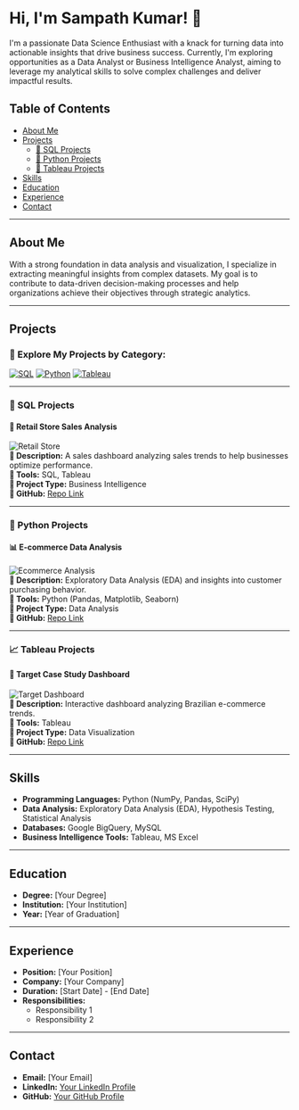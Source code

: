 # Hi, I'm Sampath Kumar! 👋

I'm a passionate Data Science Enthusiast with a knack for turning data into actionable insights that drive business success. Currently, I'm exploring opportunities as a Data Analyst or Business Intelligence Analyst, aiming to leverage my analytical skills to solve complex challenges and deliver impactful results.

## Table of Contents

- [About Me](#about-me)
- [Projects](#projects)
  - [🔹 SQL Projects](#sql-projects)
  - [🔹 Python Projects](#python-projects)
  - [🔹 Tableau Projects](#tableau-projects)
- [Skills](#skills)
- [Education](#education)
- [Experience](#experience)
- [Contact](#contact)

---

## About Me

With a strong foundation in data analysis and visualization, I specialize in extracting meaningful insights from complex datasets. My goal is to contribute to data-driven decision-making processes and help organizations achieve their objectives through strategic analytics.

---

## Projects

### 🔹 Explore My Projects by Category:

[![SQL](https://img.shields.io/badge/SQL-Click%20Here-blue?style=for-the-badge)](#sql-projects)
[![Python](https://img.shields.io/badge/Python-Click%20Here-yellow?style=for-the-badge)](#python-projects)
[![Tableau](https://img.shields.io/badge/Tableau-Click%20Here-orange?style=for-the-badge)](#tableau-projects)

---

### 📌 SQL Projects  

#### 🛒 **Retail Store Sales Analysis**  
![Retail Store](https://via.placeholder.com/600x300)  
**🔹 Description:** A sales dashboard analyzing sales trends to help businesses optimize performance.  
**🔹 Tools:** SQL, Tableau  
**🔹 Project Type:** Business Intelligence  
**🔹 GitHub:** [Repo Link](https://github.com/yourusername/retail-store-sales)  

---

### 🐍 Python Projects  

#### 📊 **E-commerce Data Analysis**  
![Ecommerce Analysis](https://via.placeholder.com/600x300)  
**🔹 Description:** Exploratory Data Analysis (EDA) and insights into customer purchasing behavior.  
**🔹 Tools:** Python (Pandas, Matplotlib, Seaborn)  
**🔹 Project Type:** Data Analysis  
**🔹 GitHub:** [Repo Link](https://github.com/yourusername/ecommerce-analysis)  

---

### 📈 Tableau Projects  

#### 🎯 **Target Case Study Dashboard**  
![Target Dashboard](https://via.placeholder.com/600x300)  
**🔹 Description:** Interactive dashboard analyzing Brazilian e-commerce trends.  
**🔹 Tools:** Tableau  
**🔹 Project Type:** Data Visualization  
**🔹 GitHub:** [Repo Link](https://github.com/yourusername/target-case-study)  

---

## Skills

- **Programming Languages:** Python (NumPy, Pandas, SciPy)  
- **Data Analysis:** Exploratory Data Analysis (EDA), Hypothesis Testing, Statistical Analysis  
- **Databases:** Google BigQuery, MySQL  
- **Business Intelligence Tools:** Tableau, MS Excel  

---

## Education

- **Degree:** [Your Degree]  
- **Institution:** [Your Institution]  
- **Year:** [Year of Graduation]  

---

## Experience

- **Position:** [Your Position]  
- **Company:** [Your Company]  
- **Duration:** [Start Date] - [End Date]  
- **Responsibilities:**
  - Responsibility 1  
  - Responsibility 2  

---

## Contact

- **Email:** [Your Email]  
- **LinkedIn:** [Your LinkedIn Profile](https://www.linkedin.com/in/sampath-kumar-bb519b160)  
- **GitHub:** [Your GitHub Profile](https://github.com/sampath-kothapalli)  
